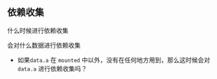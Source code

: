 ## 依赖收集

什么时候进行依赖收集

会对什么数据进行依赖收集

- 如果`data.a` 在 `mounted` 中以外，没有在任何地方用到，那么这时候会对`data.a` 进行依赖收集吗？ 

